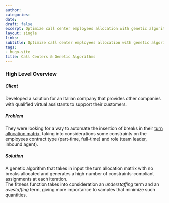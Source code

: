 ```yaml
---
author: 
categories:
date: 
draft: false
excerpt: Optimize call center employees allocation with genetic algorithms
layout: single
links:
subtitle: Optimize call center employees allocation with genetic algorithms
tags:
- hugo-site
title: Call Centers & Genetic Algorithms
---
```


### High Level Overview

##### Client

Developed a solution for an Italian company that provides other companies with qualified virtual assistants to support their customers.   

##### Problem

They were looking for a way to automate the insertion of breaks in their [turn allocation matrix](https://patents.google.com/patent/WO1999060766A1/en), taking into considerations some constraints on the employees contract type (part-time, full-time) and role (team leader, inbound agent).   

##### Solution

A genetic algorithm that takes in input the turn allocation matrix with no breaks allocated and generates a high number of constraints-compliant assignments at each iteration.   
The fitness function takes into consideration an *understaffing* term and an *ovestaffing* term, giving more importance to samples that minimize such quantities.
